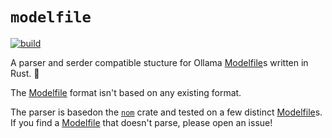 # `modelfile`

[![build](https://github.com/covercash2/modelfile/actions/workflows/rust.yml/badge.svg)](https://github.com/covercash2/modelfile/actions/workflows/rust.yml)

A parser and serder compatible stucture
for Ollama [Modelfile]s written in Rust. 🦀

The [Modelfile] format isn't based on any existing format.

The parser is basedon the [`nom`] crate
and tested on a few distinct [Modelfile]s.
If you find a [Modelfile] that doesn't parse,
please open an issue!

[Modelfile]: https://github.com/ollama/ollama/blob/main/docs/modelfile.md
[`nom`]: https://github.com/rust-bakery/nom

